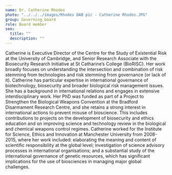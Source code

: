 ```yaml
---
name: Dr. Catherine Rhodes
photo: "../../../images/Rhodes DAB pic - Catherine Rhodes.JPG"
group: Governing board
role: Board member
seo:
  title: ""
  description: ""
---
```


Catherine is Executive Director of the Centre for the Study of Existential Risk at the University of Cambridge, and Senior Research Associate with the Biosecurity Research Initiative at St Catharine’s College (BioRISC). Her work broadly focuses on understanding the intersection and combination of risk stemming from technologies and risk stemming from governance (or lack of it). Catherine has particular expertise in international governance of biotechnology, biosecurity and broader biological risk management issues. She has a background in international relations and engages in extensive interdisciplinary work. Her PhD was funded as part of a Project to Strengthen the Biological Weapons Convention at the Bradford Disarmament Research Centre, and she retains a strong interest in international actions to prevent misuse of bioscience. This includes contributions to projects on the development of biosecurity and ethics education and on improving science and technology review in the biological and chemical weapons control regimes. Catherine worked for the Institute for Science, Ethics and Innovation at Manchester University from 2008-2015, where her work included: elaborating the meaning and content of scientific responsibility at the global level; investigation of science advisory processes in international organisations; and a substantial study of the international governance of genetic resources, which has significant implications for the use of biosciences in managing major global challenges.
